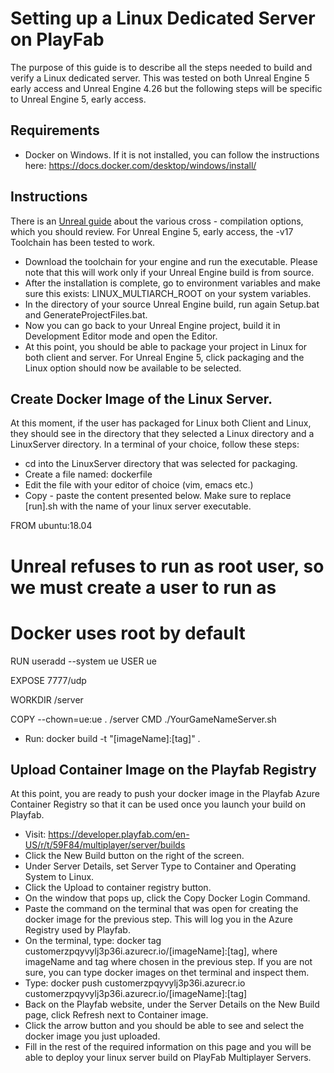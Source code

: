 # Setting up a Linux Dedicated Server on PlayFab

The purpose of this guide is to describe all the steps needed to build and verify a Linux dedicated server. This was tested on both Unreal Engine 5 early access
and Unreal Engine 4.26 but the following steps will be specific to Unreal Engine 5, early access.

## Requirements
* Docker on Windows. If it is not installed, you can follow the instructions here: https://docs.docker.com/desktop/windows/install/

## Instructions

There is an [Unreal guide](https://docs.unrealengine.com/4.27/en-US/SharingAndReleasing/Linux/GettingStarted/) about the various cross - compilation options, which you should review. For Unreal Engine 5, early access, the -v17 Toolchain has been tested to work.

* Download the toolchain for your engine and run the executable. Please note that this will work only if your Unreal Engine build is from source.
* After the installation is complete, go to environment variables and make sure this exists: LINUX_MULTIARCH_ROOT on your system variables.
* In the directory of your source Unreal Engine build, run again Setup.bat and GenerateProjectFiles.bat.
* Now you can go back to your Unreal Engine project, build it in Development Editor mode and open the Editor.
* At this point, you should be able to package your project in Linux for both client and server. For Unreal Engine 5, click packaging and the Linux option should now be available to be selected.

## Create Docker Image of the Linux Server.

At this moment, if the user has packaged for Linux both Client and Linux, they should see in the directory that they selected a Linux directory and a LinuxServer directory.
In a terminal of your choice, follow these steps:
* cd into the LinuxServer directory that was selected for packaging.
* Create a file named: dockerfile
* Edit the file with your editor of choice (vim, emacs etc.)
* Copy - paste the content presented below. Make sure to replace [run].sh with the name of your linux server executable.

FROM ubuntu:18.04

# Unreal refuses to run as root user, so we must create a user to run as
# Docker uses root by default
RUN useradd --system ue
USER ue

EXPOSE 7777/udp

WORKDIR /server

COPY --chown=ue:ue . /server
CMD ./YourGameNameServer.sh


* Run: docker build -t "[imageName]:[tag]" .

## Upload Container Image on the Playfab Registry
At this point, you are ready to push your docker image in the Playfab Azure Container Registry so that it can be used once you launch your build on Playfab.

* Visit: https://developer.playfab.com/en-US/r/t/59F84/multiplayer/server/builds
* Click the New Build button on the right of the screen.
* Under Server Details, set Server Type to Container and Operating System to Linux.
* Click the Upload to container registry button.
* On the window that pops up, click the Copy Docker Login Command.
* Paste the command on the terminal that was open for creating the docker image for the previous step. This will log you in the Azure Registry used by Playfab.
* On the terminal, type: docker tag customerzpqyvylj3p36i.azurecr.io/[imageName]:[tag], where imageName and tag where chosen in the previous step. If you are not sure, you can type docker images on thet terminal and inspect them.
* Type: docker push customerzpqyvylj3p36i.azurecr.io customerzpqyvylj3p36i.azurecr.io/[imageName]:[tag]
* Back on the Playfab website, under the Server Details on the New Build page, click Refresh next to Container image.
* Click the arrow button and you should be able to see and select the docker image you just uploaded.
* Fill in the rest of the required information on this page and you will be able to deploy your linux server build on PlayFab Multiplayer Servers.

